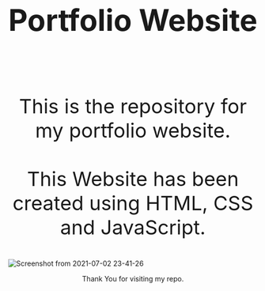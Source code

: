 <h1 align="center" style="font-size:60px">Portfolio Website</h1><br><br>
<p align="center" style="font-size:40px">This is the repository for my portfolio website.<br><br>This Website has been created using HTML, CSS and JavaScript.</b></p>

![Screenshot from 2021-07-02 23-41-26](https://user-images.githubusercontent.com/80061026/124313903-2c999100-db8f-11eb-8865-71778ad56e9d.png)

<p align="center">Thank You for visiting my repo.</p>

  
  
  

